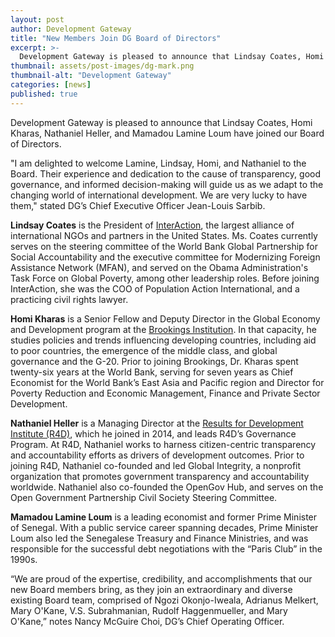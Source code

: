 ```yaml
---
layout: post
author: Development Gateway
title: "New Members Join DG Board of Directors"
excerpt: >-
  Development Gateway is pleased to announce that Lindsay Coates, Homi Kharas, Nathaniel Heller, and Mamadou Lamine Loum have joined our Board of Directors...
thumbnail: assets/post-images/dg-mark.png
thumbnail-alt: "Development Gateway"
categories: [news]
published: true
---
```


Development Gateway is pleased to announce that Lindsay Coates, Homi Kharas, Nathaniel Heller, and Mamadou Lamine Loum have joined our Board of Directors. 

"I am delighted to welcome Lamine, Lindsay, Homi, and Nathaniel to the Board. Their experience and dedication to the cause of transparency, good governance, and informed decision-making will guide us as we adapt to the changing world of international development. We are very lucky to have them," stated DG’s Chief Executive Officer Jean-Louis Sarbib.

**Lindsay Coates** is the President of [InterAction](https://www.interaction.org), the largest alliance of international NGOs and partners in the United States. Ms. Coates currently serves on the steering committee of the World Bank Global Partnership for Social Accountability and the executive committee for Modernizing Foreign Assistance Network (MFAN), and served on the Obama Administration's Task Force on Global Poverty, among other leadership roles. Before joining InterAction, she was the COO of Population Action International, and a practicing civil rights lawyer.

**Homi Kharas** is a Senior Fellow and Deputy Director in the Global Economy and Development program at the [Brookings Institution](https://www.brookings.edu). In that capacity, he studies policies and trends influencing developing countries, including aid to poor countries, the emergence of the middle class, and global governance and the G-20. Prior to joining Brookings, Dr. Kharas spent twenty-six years at the World Bank, serving for seven years as Chief Economist for the World Bank’s East Asia and Pacific region and Director for Poverty Reduction and Economic Management, Finance and Private Sector Development.

**Nathaniel Heller** is a Managing Director at the [Results for Development Institute (R4D)](http://www.r4d.org), which he joined in 2014, and leads R4D’s Governance Program. At R4D, Nathaniel works to harness citizen-centric transparency and accountability efforts as drivers of development outcomes. 
Prior to joining R4D, Nathaniel co-founded and led Global Integrity, a nonprofit organization that promotes government transparency and accountability worldwide. Nathaniel also co-founded the OpenGov Hub, and serves on the Open Government Partnership Civil Society Steering Committee.

**Mamadou Lamine Loum** is a leading economist and former Prime Minister of Senegal. With a public service career spanning decades, Prime Minister Loum also led the Senegalese Treasury and Finance Ministries, and was responsible for the successful debt negotiations with the “Paris Club” in the 1990s. 

“We are proud of the expertise, credibility, and accomplishments that our new Board members bring, as they join an extraordinary and diverse existing Board team, comprised of Ngozi Okonjo-Iweala, Adrianus Melkert, Mary O'Kane, V.S. Subrahmanian, Rudolf Haggenmueller, and Mary O'Kane,” notes Nancy McGuire Choi, DG’s Chief Operating Officer. 
